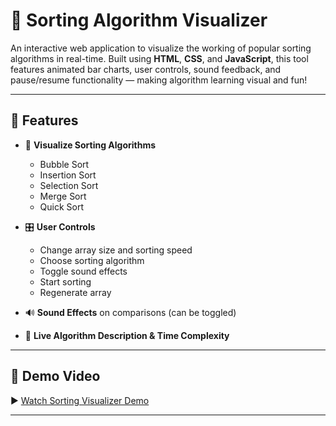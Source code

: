 # 🔢 Sorting Algorithm Visualizer

An interactive web application to visualize the working of popular sorting algorithms in real-time. Built using **HTML**, **CSS**, and **JavaScript**, this tool features animated bar charts, user controls, sound feedback, and pause/resume functionality — making algorithm learning visual and fun!

---

## 🚀 Features

- 🎨 **Visualize Sorting Algorithms**
  - Bubble Sort
  - Insertion Sort
  - Selection Sort
  - Merge Sort
  - Quick Sort

- 🎛️ **User Controls**
  - Change array size and sorting speed
  - Choose sorting algorithm
  - Toggle sound effects
  - Start sorting
  - Regenerate array

- 🔊 **Sound Effects** on comparisons (can be toggled)
- 📘 **Live Algorithm Description & Time Complexity**

---

## 🎥 Demo Video

▶️ [Watch Sorting Visualizer Demo ](https://drive.google.com/file/d/19Q49Lmxd1qz48JJm62q9yg2_PCpF86sJ/view?usp=sharing)

---




